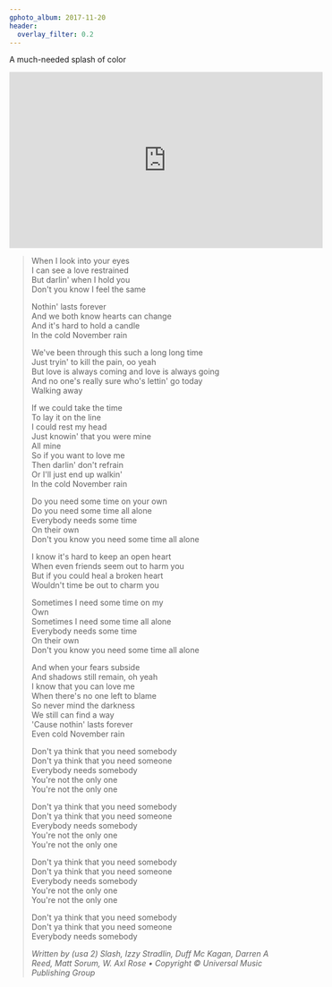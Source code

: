 ```yaml
---
gphoto_album: 2017-11-20
header:
  overlay_filter: 0.2
---
```

A much-needed splash of color

<iframe width="560" height="315" src="https://www.youtube.com/embed/8SbUC-UaAxE" frameborder="0" allowfullscreen></iframe>

> When I look into your eyes  
> I can see a love restrained  
> But darlin' when I hold you  
> Don't you know I feel the same  
> 
> Nothin' lasts forever  
> And we both know hearts can change  
> And it's hard to hold a candle  
> In the cold November rain  
> 
> We've been through this such a long long time  
> Just tryin' to kill the pain, oo yeah  
> But love is always coming and love is always going  
> And no one's really sure who's lettin' go today  
> Walking away  
> 
> If we could take the time  
> To lay it on the line  
> I could rest my head  
> Just knowin' that you were mine  
> All mine  
> So if you want to love me  
> Then darlin' don't refrain  
> Or I'll just end up walkin'  
> In the cold November rain  
> 
> Do you need some time on your own  
> Do you need some time all alone  
> Everybody needs some time  
> On their own  
> Don't you know you need some time all alone  
> 
> I know it's hard to keep an open heart  
> When even friends seem out to harm you  
> But if you could heal a broken heart  
> Wouldn't time be out to charm you  
> 
> Sometimes I need some time on my  
> Own  
> Sometimes I need some time all alone  
> Everybody needs some time  
> On their own  
> Don't you know you need some time all alone  
> 
> And when your fears subside  
> And shadows still remain, oh yeah  
> I know that you can love me  
> When there's no one left to blame  
> So never mind the darkness  
> We still can find a way  
> 'Cause nothin' lasts forever  
> Even cold November rain  
> 
> Don't ya think that you need somebody  
> Don't ya think that you need someone  
> Everybody needs somebody  
> You're not the only one  
> You're not the only one  
> 
> Don't ya think that you need somebody  
> Don't ya think that you need someone  
> Everybody needs somebody  
> You're not the only one  
> You're not the only one  
> 
> Don't ya think that you need somebody  
> Don't ya think that you need someone  
> Everybody needs somebody  
> You're not the only one  
> You're not the only one  
> 
> Don't ya think that you need somebody  
> Don't ya think that you need someone  
> Everybody needs somebody  
> 
> <cite>Written by (usa 2) Slash, Izzy Stradlin, Duff Mc Kagan, Darren A Reed, Matt Sorum, W. Axl Rose • Copyright © Universal Music Publishing Group</cite>
